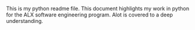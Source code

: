 This is my python readme file. This document highlights my work in python for the ALX software engineering program. Alot is covered to a deep understanding.